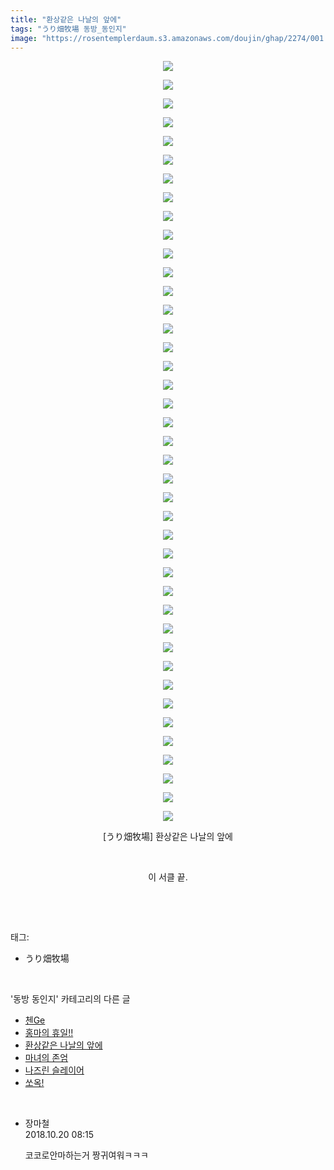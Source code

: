 ```yaml
---
title: "환상같은 나날의 앞에"
tags: "うり畑牧場 동방_동인지"
image: "https://rosentemplerdaum.s3.amazonaws.com/doujin/ghap/2274/001.jpg"
---
```

<div class="article">
<p style="text-align: center; clear: none; float: none;"><img src="{{ site.imgserver10 }}/ghap/2274/001.jpg"/></p>
<p style="text-align: center; clear: none; float: none;"><img src="{{ site.imgserver10 }}/ghap/2274/002.jpg"/></p>
<p style="text-align: center; clear: none; float: none;"><img src="{{ site.imgserver10 }}/ghap/2274/003.jpg"/></p>
<p style="text-align: center; clear: none; float: none;"><img src="{{ site.imgserver10 }}/ghap/2274/004.jpg"/></p>
<p style="text-align: center; clear: none; float: none;"><img src="{{ site.imgserver10 }}/ghap/2274/005.jpg"/></p>
<p style="text-align: center; clear: none; float: none;"><img src="{{ site.imgserver10 }}/ghap/2274/006.jpg"/></p>
<p style="text-align: center; clear: none; float: none;"><img src="{{ site.imgserver10 }}/ghap/2274/007.jpg"/></p>
<p style="text-align: center; clear: none; float: none;"><img src="{{ site.imgserver10 }}/ghap/2274/008.jpg"/></p>
<p style="text-align: center; clear: none; float: none;"><img src="{{ site.imgserver10 }}/ghap/2274/009.jpg"/></p>
<p style="text-align: center; clear: none; float: none;"><img src="{{ site.imgserver10 }}/ghap/2274/010.jpg"/></p>
<p style="text-align: center; clear: none; float: none;"><img src="{{ site.imgserver10 }}/ghap/2274/011.jpg"/></p>
<p style="text-align: center; clear: none; float: none;"><img src="{{ site.imgserver10 }}/ghap/2274/012.jpg"/></p>
<p style="text-align: center; clear: none; float: none;"><img src="{{ site.imgserver10 }}/ghap/2274/013.jpg"/></p>
<p style="text-align: center; clear: none; float: none;"><img src="{{ site.imgserver10 }}/ghap/2274/014.jpg"/></p>
<p style="text-align: center; clear: none; float: none;"><img src="{{ site.imgserver10 }}/ghap/2274/015.jpg"/></p>
<p style="text-align: center; clear: none; float: none;"><img src="{{ site.imgserver10 }}/ghap/2274/016.jpg"/></p>
<p style="text-align: center; clear: none; float: none;"><img src="{{ site.imgserver10 }}/ghap/2274/017.jpg"/></p>
<p style="text-align: center; clear: none; float: none;"><img src="{{ site.imgserver10 }}/ghap/2274/018.jpg"/></p>
<p style="text-align: center; clear: none; float: none;"><img src="{{ site.imgserver10 }}/ghap/2274/019.jpg"/></p>
<p style="text-align: center; clear: none; float: none;"><img src="{{ site.imgserver10 }}/ghap/2274/020.jpg"/></p>
<p style="text-align: center; clear: none; float: none;"><img src="{{ site.imgserver10 }}/ghap/2274/021.jpg"/></p>
<p style="text-align: center; clear: none; float: none;"><img src="{{ site.imgserver10 }}/ghap/2274/022.jpg"/></p>
<p style="text-align: center; clear: none; float: none;"><img src="{{ site.imgserver10 }}/ghap/2274/023.jpg"/></p>
<p style="text-align: center; clear: none; float: none;"><img src="{{ site.imgserver10 }}/ghap/2274/024.jpg"/></p>
<p style="text-align: center; clear: none; float: none;"><img src="{{ site.imgserver10 }}/ghap/2274/025.jpg"/></p>
<p style="text-align: center; clear: none; float: none;"><img src="{{ site.imgserver10 }}/ghap/2274/026.jpg"/></p>
<p style="text-align: center; clear: none; float: none;"><img src="{{ site.imgserver10 }}/ghap/2274/027.jpg"/></p>
<p style="text-align: center; clear: none; float: none;"><img src="{{ site.imgserver10 }}/ghap/2274/028.jpg"/></p>
<p style="text-align: center; clear: none; float: none;"><img src="{{ site.imgserver10 }}/ghap/2274/029.jpg"/></p>
<p style="text-align: center; clear: none; float: none;"><img src="{{ site.imgserver10 }}/ghap/2274/030.jpg"/></p>
<p style="text-align: center; clear: none; float: none;"><img src="{{ site.imgserver10 }}/ghap/2274/031.jpg"/></p>
<p style="text-align: center; clear: none; float: none;"><img src="{{ site.imgserver10 }}/ghap/2274/032.jpg"/></p>
<p style="text-align: center; clear: none; float: none;"><img src="{{ site.imgserver10 }}/ghap/2274/033.jpg"/></p>
<p style="text-align: center; clear: none; float: none;"><img src="{{ site.imgserver10 }}/ghap/2274/034.jpg"/></p>
<p style="text-align: center; clear: none; float: none;"><img src="{{ site.imgserver10 }}/ghap/2274/035.jpg"/></p>
<p style="text-align: center; clear: none; float: none;"><img src="{{ site.imgserver10 }}/ghap/2274/036.jpg"/></p>
<p style="text-align: center; clear: none; float: none;"><img src="{{ site.imgserver10 }}/ghap/2274/037.jpg"/></p>
<p style="text-align: center; clear: none; float: none;"><img src="{{ site.imgserver10 }}/ghap/2274/038.jpg"/></p>
<p style="text-align: center; clear: none; float: none;"><img src="{{ site.imgserver10 }}/ghap/2274/039.jpg"/></p>
<p style="text-align: center; clear: none; float: none;"><img src="{{ site.imgserver10 }}/ghap/2274/040.jpg"/></p>
<p style="text-align: center; clear: none; float: none;"><img src="{{ site.imgserver10 }}/ghap/2274/041.jpg"/></p>
<p style="text-align: center; clear: none; float: none;">[うり畑牧場] 환상같은 나날의 앞에</p>
<p style="text-align: center; clear: none; float: none;"><br/></p>
<p style="text-align: center; clear: none; float: none;">이 서클 끝.</p>
<p><br/></p>
</div><br/>
<div class="tagTrail">
<p>태그: </p>
<ul>
<li>うり畑牧場</li>
</ul>
</div><br/>
<div class="another">
<p>'동방 동인지' 카테고리의 다른 글</p>
<ul>
<li><a href="/ghap_2277">첸Ge</a></li>
<li><a href="/ghap_2276">홍마의 휴일!!</a></li>
<li><a href="/ghap_2274">환상같은 나날의 앞에</a></li>
<li><a href="/ghap_2273">마녀의 존엄</a></li>
<li><a href="/ghap_2271">나즈린 슬레이어</a></li>
<li><a href="/ghap_2269">쏘옥!</a></li>
</ul>
</div><br/>
<div class="cb_module cb_fluid">
<div class="cb_wrt cb_profile">
<div class="comment">
<ul>
<li class="cb_thumb_off" id="comment15358633">
<div class="cb_comment_area">
<div class="cb_info_area">
<div class="cb_section">
<span class="cb_nick_name">장마철</span>
</div>
<div class="cb_section">
<span class="cb_date">2018.10.20 08:15 </span>
</div>
</div>
<div class="cb_dsc_comment">
<p class="cb_dsc">
											코코로안마하는거 짱귀여워ㅋㅋㅋ
										</p>
</div>
</div></li>
</ul>
</div>
</div><!-- commentList close -->
</div><br/>
